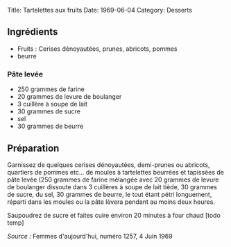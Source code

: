 Title: Tartelettes aux fruits
Date: 1969-06-04
Category: Desserts

## Ingrédients

* Fruits : Cerises dénoyautées, prunes, abricots, pommes
* beurre

### Pâte levée

* 250 grammes de farine
* 20 grammes de levure de boulanger
* 3 cuillère à soupe de lait
* 30 grammes de sucre
* sel
* 30 grammes de beurre

## Préparation

Garnissez de quelques cerises dénoyautées, demi-prunes ou abricots, quartiers
de pommes etc... de moules à tartelettes beurrées et tapissées de pâte levée (250
grammes de farine mélangée avec 20 grammes de levure de boulanger dissoute dans 3
cuillères à soupe de lait tiède, 30 grammes de sucre, du sel, 30 grammes de
beurre, le tout étant pétri longuement, réparti dans les moules ou la pâte
lèvera pendant au moins deux heures.

Saupoudrez de sucre et faites cuire environ 20 minutes à four chaud [todo temp]

*Source :* Femmes d'aujourd'hui, numéro 1257, 4 Juin 1969
